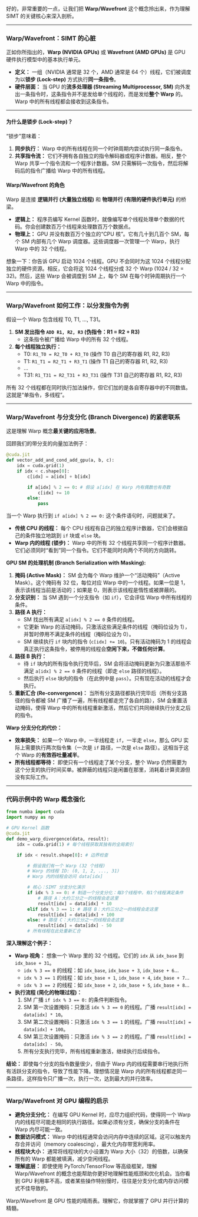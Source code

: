 好的，非常重要的一点，让我们把 **Warp/Wavefront** 这个概念拎出来，作为理解 SIMT 的关键核心来深入剖析。

---

### **Warp/Wavefront：SIMT 的心脏**

正如你所指出的，**Warp (NVIDIA GPUs)** 或 **Wavefront (AMD GPUs)** 是 GPU 硬件执行模型中的基本执行单元。

*   **定义：** 一组（NVIDIA 通常是 32 个，AMD 通常是 64 个）线程，它们被调度为以**锁步 (Lock-step)** 方式执行**同一条指令**。
*   **硬件层面：** 当 GPU 的**流多处理器 (Streaming Multiprocessor, SM)** 向外发出一条指令时，这条指令并不是发给单个线程的，而是发给**整个 Warp** 的。Warp 中的所有线程都会接收到这条指令。

---

#### **为什么是锁步 (Lock-step)？**

“锁步”意味着：
1.  **同步执行：** Warp 中的所有线程在同一个时钟周期内尝试执行同一条指令。
2.  **共享指令流：** 它们不拥有各自独立的指令解码器或程序计数器。相反，整个 Warp 共享一个指令流和一个程序计数器。SM 只需解码一次指令，然后将解码后的指令广播给 Warp 中的所有线程。

#### **Warp/Wavefront 的角色**

Warp 是连接 **逻辑并行 (大量独立线程)** 和 **物理并行 (有限的硬件执行单元)** 的桥梁。

*   **逻辑上：** 程序员编写 Kernel 函数时，就像编写单个线程处理单个数据的代码。你会创建数百万个线程来处理数百万个数据点。
*   **物理上：** GPU 并没有数百万个独立的“CPU 核”。它有几十到几百个 SM，每个 SM 内部有几个 Warp 调度器。这些调度器一次管理一个 Warp，执行 Warp 中的 32 个线程。

想象一下：你告诉 GPU 启动 1024 个线程。GPU 不会同时为这 1024 个线程分配独立的硬件资源。相反，它会将这 1024 个线程分成 32 个 Warp (1024 / 32 = 32)。然后，这些 Warp 会被调度到 SM 上，每个 SM 在每个时钟周期执行一个 Warp 中的指令。

---

### **Warp/Wavefront 如何工作：以分发指令为例**

假设一个 Warp 包含线程 T0, T1, ..., T31。

1.  **SM 发出指令 `ADD R1, R2, R3` (伪指令：R1 = R2 + R3)**
    *   这条指令被广播给 Warp 中的所有 32 个线程。
2.  **每个线程独立执行：**
    *   T0: `R1_T0 = R2_T0 + R3_T0` (操作 T0 自己的寄存器 R1, R2, R3)
    *   T1: `R1_T1 = R2_T1 + R3_T1` (操作 T1 自己的寄存器 R1, R2, R3)
    *   ...
    *   T31: `R1_T31 = R2_T31 + R3_T31` (操作 T31 自己的寄存器 R1, R2, R3)

所有 32 个线程都在同时执行加法操作，但它们加的是各自寄存器中的不同数值。这就是“单指令，多线程”。

---

### **Warp/Wavefront 与分支分化 (Branch Divergence) 的紧密联系**

这是理解 Warp 概念**最关键的应用场景**。

回顾我们的带分支的向量加法例子：

```python
@cuda.jit
def vector_add_and_cond_add_gpu(a, b, c):
    idx = cuda.grid(1)
    if idx < c.shape[0]:
        c[idx] = a[idx] + b[idx]

        if a[idx] % 2 == 0: # 假设 a[idx] 在 Warp 内有偶数也有奇数
            c[idx] += 10
        else:
            pass
```

当一个 Warp 执行到 `if a[idx] % 2 == 0:` 这个条件语句时，问题就来了。

*   **传统 CPU 的线程：** 每个 CPU 线程有自己的独立程序计数器，它们会根据自己的条件独立地跳到 `if` 块或 `else` 块。
*   **Warp 内的线程 (锁步)：** Warp 中的所有 32 个线程共享同一个程序计数器。它们必须同时“看到”同一个指令。它们不能同时向两个不同的方向跳转。

**GPU SM 的处理机制 (Branch Serialization with Masking):**

1.  **掩码 (Active Mask)：** SM 会为每个 Warp 维护一个“活动掩码”（Active Mask）。这个掩码有 32 位，每位对应 Warp 中的一个线程。如果一位是 1，表示该线程当前是活动的；如果是 0，则表示该线程是惰性或被屏蔽的。
2.  **分支识别：** 当 SM 遇到一个分支指令（如 `if`），它会评估 Warp 中所有线程的条件。
3.  **路径 A 执行：**
    *   SM 找出所有满足 `a[idx] % 2 == 0` 条件的线程。
    *   它更新 Warp 的活动掩码，只激活这些满足条件的线程（掩码位设为 1），并暂时停用不满足条件的线程（掩码位设为 0）。
    *   SM 继续执行 `if` 块内的指令 (`c[idx] += 10`)。只有活动掩码为 1 的线程会真正执行这条指令，被停用的线程会**空闲下来，不做任何计算**。
4.  **路径 B 执行：**
    *   待 `if` 块内的所有指令执行完毕后，SM 会将活动掩码更新为只激活那些不满足 `a[idx] % 2 == 0` 条件的线程（即走 `else` 路径的线程）。
    *   然后执行 `else` 块内的指令（在此例中是 `pass`）。只有现在活动的线程才会执行。
5.  **重新汇合 (Re-convergence)：** 当所有分支路径都执行完毕后（所有分支路径的指令都被 SM 广播了一遍，所有线程都走完了各自的路），SM 会重置活动掩码，使得 Warp 中的所有线程重新激活，然后它们共同继续执行分支之后的指令。

**Warp 分支分化的代价：**

*   **效率损失：** 如果一个 Warp 中，一半线程走 `if`，一半走 `else`，那么 GPU 实际上需要执行两次指令集（一次是 `if` 路径，一次是 `else` 路径）。这相当于这个 Warp 的**有效吞吐量减半**。
*   **所有线程都等待：** 即使只有一个线程走了某个分支，整个 Warp 仍然需要为这个分支的执行时间买单。被屏蔽的线程只是闲置在那里，消耗着计算资源但没有实际工作。

---

### **代码示例中的 Warp 概念强化**

```python
from numba import cuda
import numpy as np

# GPU Kernel 函数
@cuda.jit
def demo_warp_divergence(data, result):
    idx = cuda.grid(1) # 每个线程获取其独有的全局索引

    if idx < result.shape[0]: # 边界检查

        # 假设我们有一个 Warp (32 个线程)
        # Warp 的线程 ID: (0, 1, 2, ..., 31)
        # Warp 内的线程会访问 data[idx]

        # 核心：SIMT 分支分化演示
        if idx % 3 == 0: # 制造一个分支分化：每3个线程中，有1个线程满足条件
            # 路径 A：大约三分之一的线程会走这里
            result[idx] = data[idx] * 10
        elif idx % 3 == 1: # 路径 B：大约三分之一的线程会走这里
            result[idx] = data[idx] + 100
        else: # 路径 C：大约三分之一的线程会走这里
            result[idx] = data[idx] - 50
        # 所有线程在此处重新汇合
```

**深入理解这个例子：**

*   **Warp 视角：** 想象一个 Warp 里的 32 个线程。它们的 `idx` 从 `idx_base` 到 `idx_base + 31`。
    *   `idx % 3 == 0` 的线程：如 `idx_base`, `idx_base + 3`, `idx_base + 6`...
    *   `idx % 3 == 1` 的线程：如 `idx_base + 1`, `idx_base + 4`, `idx_base + 7`...
    *   `idx % 3 == 2` 的线程：如 `idx_base + 2`, `idx_base + 5`, `idx_base + 8`...
*   **执行流程 (简化的物理过程)：**
    1.  SM 广播 `if idx % 3 == 0:` 的条件判断指令。
    2.  SM 第一次设置掩码：只激活 `idx % 3 == 0` 的线程。广播 `result[idx] = data[idx] * 10`。
    3.  SM 第二次设置掩码：只激活 `idx % 3 == 1` 的线程。广播 `result[idx] = data[idx] + 100`。
    4.  SM 第三次设置掩码：只激活 `idx % 3 == 2` 的线程。广播 `result[idx] = data[idx] - 50`。
    5.  所有分支执行完毕，所有线程重新激活，继续执行后续指令。

**结论：** 即使每个分支的指令数量很少，但由于 Warp 内的线程需要串行地执行所有活跃分支的指令，导致了性能下降。理想情况是 Warp 内的所有线程都走同一条路径，这样指令只广播一次，执行一次，达到最大的并行效率。

---

### **Warp/Wavefront 对 GPU 编程的启示**

*   **避免分支分化：** 在编写 GPU Kernel 时，应尽力组织代码，使得同一个 Warp 内的线程尽可能走相同的执行路径。如果必须有分支，确保分支的条件在 Warp 内尽可能一致。
*   **数据访问模式：** Warp 中的线程通常会访问内存中连续的区域。这可以触发内存合并访问（memory coalescing），最大化内存带宽利用率。
*   **线程块大小：** 通常将线程块的大小设置为 Warp 大小（32）的倍数，以确保所有的 Warp 都能被填满，减少空闲线程。
*   **理解底层：** 即使使用 PyTorch/TensorFlow 等高级框架，理解 Warp/Wavefront 的概念也能帮助你更好地理解性能瓶颈和优化机会。当你看到 GPU 利用率不高，或者某些操作特别慢时，往往是分支分化或内存访问模式不佳导致的。

Warp/Wavefront 是 GPU 性能的晴雨表。理解它，你就掌握了 GPU 并行计算的精髓。